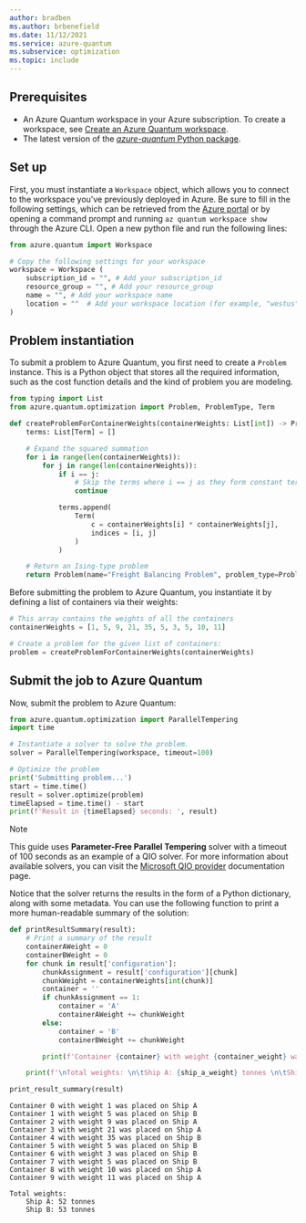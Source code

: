 ```yaml
---
author: bradben
ms.author: brbenefield
ms.date: 11/12/2021
ms.service: azure-quantum
ms.subservice: optimization
ms.topic: include
---
```


## Prerequisites

- An Azure Quantum workspace in your Azure subscription. To create a workspace, see [Create an Azure Quantum workspace](xref:microsoft.quantum.how-to.workspace).
- The latest version of the [*azure-quantum* Python package](xref:microsoft.quantum.install-qdk.overview.python-only).

## Set up

First, you must instantiate a `Workspace` object, which allows you to connect to the workspace you've previously deployed in Azure. Be sure to fill in the following settings, which can be retrieved from the [Azure portal](https://portal.azure.com/) or by opening a command prompt and running `az quantum workspace show` through the Azure CLI. Open a new python file and run the following lines:

```python
from azure.quantum import Workspace

# Copy the following settings for your workspace
workspace = Workspace ( 
	subscription_id = "", # Add your subscription_id 
	resource_group = "", # Add your resource_group 
	name = "", # Add your workspace name 
	location = ""  # Add your workspace location (for example, "westus") 
)
```

## Problem instantiation

To submit a problem to Azure Quantum, you first need to create a `Problem` instance. This is a Python object that stores all the required information, such as the cost function details and the kind of problem you are modeling.

```python
from typing import List
from azure.quantum.optimization import Problem, ProblemType, Term

def createProblemForContainerWeights(containerWeights: List[int]) -> Problem:
    terms: List[Term] = []

    # Expand the squared summation
    for i in range(len(containerWeights)):
        for j in range(len(containerWeights)):
            if i == j:
                # Skip the terms where i == j as they form constant terms in an Ising problem and can be disregarded.
                continue

            terms.append(
                Term(
                    c = containerWeights[i] * containerWeights[j],
                    indices = [i, j]
                )
            )

    # Return an Ising-type problem
    return Problem(name="Freight Balancing Problem", problem_type=ProblemType.ising, terms=terms)
```

Before submitting the problem to Azure Quantum, you instantiate it by defining a list of containers via their weights:

```python
# This array contains the weights of all the containers
containerWeights = [1, 5, 9, 21, 35, 5, 3, 5, 10, 11]

# Create a problem for the given list of containers:
problem = createProblemForContainerWeights(containerWeights)
```

## Submit the job to Azure Quantum

Now, submit the problem to Azure Quantum:

```python
from azure.quantum.optimization import ParallelTempering
import time

# Instantiate a solver to solve the problem.
solver = ParallelTempering(workspace, timeout=100)

# Optimize the problem
print('Submitting problem...')
start = time.time()
result = solver.optimize(problem)
timeElapsed = time.time() - start
print(f'Result in {timeElapsed} seconds: ', result)
```

> [!NOTE]
> This guide uses **Parameter-Free Parallel Tempering** solver with a timeout of 100 seconds as an example of a QIO solver. For more information about available solvers, you can visit the [Microsoft QIO provider](xref:microsoft.quantum.optimization.providers.microsoft.qio) documentation page.

Notice that the solver returns the results in the form of a Python dictionary, along with some metadata. You can use the following function to print a more human-readable summary of the solution:

```python
def printResultSummary(result):
    # Print a summary of the result
    containerAWeight = 0
    containerBWeight = 0
    for chunk in result['configuration']:
        chunkAssignment = result['configuration'][chunk]
        chunkWeight = containerWeights[int(chunk)]
        container = ''
        if chunkAssignment == 1:
            container = 'A'
            containerAWeight += chunkWeight
        else:
            container = 'B'
            containerBWeight += chunkWeight

        print(f'Container {container} with weight {container_weight} was placed on Ship {ship}')

    print(f'\nTotal weights: \n\tShip A: {ship_a_weight} tonnes \n\tShip B: {ship_b_weight} tonnes\n')

print_result_summary(result)
```

```output
Container 0 with weight 1 was placed on Ship A
Container 1 with weight 5 was placed on Ship B
Container 2 with weight 9 was placed on Ship A
Container 3 with weight 21 was placed on Ship A
Container 4 with weight 35 was placed on Ship B
Container 5 with weight 5 was placed on Ship B
Container 6 with weight 3 was placed on Ship B
Container 7 with weight 5 was placed on Ship B
Container 8 with weight 10 was placed on Ship A
Container 9 with weight 11 was placed on Ship A

Total weights: 
	Ship A: 52 tonnes 
	Ship B: 53 tonnes
```
